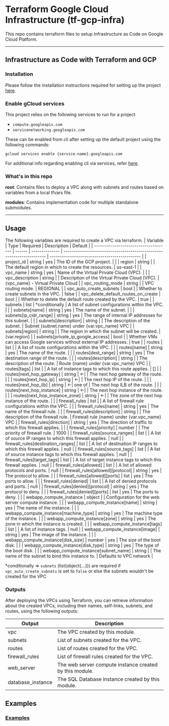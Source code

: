 # Terraform Google Cloud Infrastructure (tf-gcp-infra)

This repo contains terraform files to setup Infrastructure as Code on Google Cloud Platform.

---

## Infrastructure as Code with Terraform and GCP

### Installation

Please follow the installation instructions required for setting up the project [here](INSTALLATION.md).

### Enable gCloud services

This project relies on the following services to run for a project

- `compute.googleapis.com`
- `servicenetworking.googleapis.com`

These can be enabled from cli after setting up the default project using the following commands:

    gcloud services enable {service-name}.googleapis.com

For additional info regarding enabling cli via services, refer [here](https://cloud.google.com/sdk/gcloud/reference/services/enable).

### What's in  this repo

**root**: Contains files to deploy a VPC along with subnets and routes based on variables from a local tfvars file.

**modules**: Contains implementation code for multiple standalone submodules.

---

## Usage

The following variables are required to create a VPC via terraform.
| Variable                              | Type   | Required       | Description                                                           | Default                                       |
| ------------------------------------- | ------ | -------------- | --------------------------------------------------------------------- | --------------------------------------------- |
| project_id                            | string | yes            | The ID of the GCP project.                                            |                                               |
| region                                | string |                | The default region in which to create the resources.                  | us-east-1                                     |
| vpc_name                              | string | yes            | Name of the Virtual Private Cloud (VPC).                              |                                               |
| vpc_description                       | string |                | Description of the Virtual Private Cloud (VPC).                       | {vpc_name} - Virtual Private Cloud            |
| vpc_routing_mode                      | string |                | VPC routing mode.                                                     | REGIONAL                                      |
| vpc_auto_create_subnets               | bool   |                | Whether to create subnets in the VPC.                                 | false                                         |
| vpc_delete_default_routes_on_create   | bool   |                | Whether to delete the default route created by the VPC.               | true                                          |
| subnets                               | list   | *conditionally | A list of subnet configurations within the VPC.                       |                                               |
| subnets[name]                         | string | yes            | The name of the subnet.                                               |                                               |
| subnets[ip_cidr_range]                | string | yes            | The range of internal IP addresses for this subnet.                   |                                               |
| subnets[description]                  | string |                | The description of the subnet.                                        | Subnet {subnet.name} under {var.vpc_name} VPC |
| subnets[region]                       | string |                | The region in which the subnet will be created.                       | {var.region}                                  |
| subnets[private_ip_google_access]     | bool   |                | Whether VMs can access Google services without external IP addresses. | true                                          |
| routes                                | list   |                | A list of route configurations within the VPC.                        |                                               |
| routes[name]                          | string | yes            | The name of the route.                                                |                                               |
| routes[dest_range]                    | string | yes            | The destination range of the route.                                   |                                               |
| routes[description]                   | string |                | The description of the route.                                         | Route {name} under {var.vpc_name} VPC         |
| routes[tags]                          | list   |                | A list of instance tags to which this route applies.                  | []                                            |
| routes[next_hop_gateway]              | string | <-\|           | The next hop gateway of the route.                                    |                                               |
| routes[next_hop_ip]                   | string | <-\|           | The next hop IP of the route.                                         |                                               |
| routes[next_hop_ilb]                  | string | <-\|  one of   | The next hop ILB of the route.                                        |                                               |
| routes[next_hop_instance]             | string | <-\|           | The next hop instance of the route.                                   |                                               |
| routes[next_hop_instance_zone]        | string | <-\|           | The zone of the next hop instance of the route.                       |                                               |
| firewall_rules                        | list   |                | A list of firewall rule configurations within the VPC.                |                                               |
| firewall_rules[name]                  | string | yes            | The name of the firewall rule.                                        |                                               |
| firewall_rules[description]           | string |                | The description of the firewall rule.                                 | Firewall rule {name} under {var.vpc_name} VPC |
| firewall_rules[direction]             | string | yes            | The direction of traffic to which this firewall applies.              |                                               |
| firewall_rules[priority]              | number |                | The priority of firewall rule.                                        | 1000                                          |
| firewall_rules[source_ranges]         | list   |                | A list of source IP ranges to which this firewall applies.            | null                                          |
| firewall_rules[destination_ranges]    | list   |                | A list of destination IP ranges to which this firewall applies.       | null                                          |
| firewall_rules[source_tags]           | list   |                | A list of source instance tags to which this firewall applies.        | null                                          |
| firewall_rules[target_tags]           | list   |                | A list of target instance tags to which this firewall applies.        | null                                          |
| firewall_rules[allowed]               | list   |                | A list of allowed protocols and ports.                                | null                                          |
| firewall_rules[allowed]\[protocol]    | string | yes            | The protocol to allow.                                                |                                               |
| firewall_rules[allowed]\[ports]       | list   | yes            | The ports to allow.                                                   |                                               |
| firewall_rules[denied]                | list   |                | A list of denied protocols and ports.                                 | null                                          |
| firewall_rules[denied]\[protocol]     | string | yes            | The protocol to deny.                                                 |                                               |
| firewall_rules[denied]\[ports]        | list   | yes            | The ports to deny.                                                    |                                               |
| webapp_compute_instance               | object |                | Configuration for the web server compute instance.                    |                                               |
| webapp_compute_instance[name]         | string | yes            | The name of the instance.                                             |                                               |
| webapp_compute_instance[machine_type] | string | yes            | The machine type of the instance.                                     |                                               |
| webapp_compute_instance[zone]         | string | yes            | The zone in which the instance is created.                            |                                               |
| webapp_compute_instance[tags]         | list   |                | A list of instance tags.                                              | null                                          |
| webapp_compute_instance[image]        | string | yes            | The image of the instance.                                            |                                               |
| webapp_compute_instance[disk_size]    | number | yes            | The size of the boot disk.                                            |                                               |
| webapp_compute_instance[disk_type]    | string | yes            | The type of the boot disk.                                            |                                               |
| webapp_compute_instance[subnet_name]  | string |                | The name of the subnet to bind this instance to.                      | Defaults to VPC network                       |

\*conditionally => `subnets` (list(object{...})) are required if `vpc_auto_create_subnets` is set to `false` or else the subnets wouldn't be created for the VPC

### Outputs

After deploying the VPCs using Terraform, you can retrieve information about the created VPCs, including their names, self-links, subnets, and routes, using the following outputs:

| Output            | Description                                             |
| ----------------- | ------------------------------------------------------- |
| vpc               | The VPC created by this module.                         |
| subnets           | List of subnets created for the VPC.                    |
| routes            | List of routes created for the VPC.                     |
| firewall_rules    | List of firewall rules created for the VPC.             |
| web_server        | The web server compute instance created by this module. |
| database_instance | The SQL Database instance created by this module.       |

## Examples

### [Examples](EXAMPLES.md)
